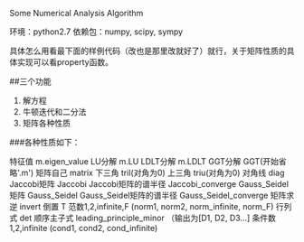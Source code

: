 Some Numerical Analysis Algorithm

环境：python2.7
依赖包：numpy, scipy, sympy

具体怎么用看最下面的样例代码（改也是那里改就好了）就行，关于矩阵性质的具体实现可以看property函数。

##三个功能
1. 解方程
2. 牛顿迭代和二分法
3. 矩阵各种性质

###各种性质如下：

特征值 m.eigen_value
LU分解 m.LU
LDLT分解 m.LDLT
GGT分解 GGT(开始省略'.m')
矩阵自己 matrix
下三角 tril(对角为0)
上三角 triu(对角为0)
对角线 diag
Jaccobi矩阵 Jaccobi
Jaccobi矩阵的谱半径 Jaccobi_converge
Gauss_Seidel矩阵 Gauss_Seidel
Gauss_Seidel矩阵的谱半径 Gauss_Seidel_converge
矩阵求逆 invert
倒置 T
范数1,2,infinite,F (norm1, norm2, norm_infinite, norm_F)
行列式 det
顺序主子式 leading_principle_minor （输出为[D1, D2, D3...]
条件数1,2,infinite (cond1, cond2, cond_infinite)




